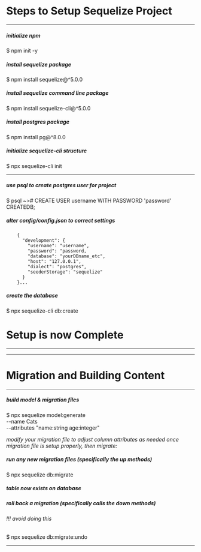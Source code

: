 # Steps to Setup Sequelize Project
---------

##### initialize npm
$ npm init -y

##### install sequelize package
$ npm install sequelize@^5.0.0

##### install sequelize command line package
$ npm install sequelize-cli@^5.0.0

##### install postgres package
$ npm install pg@^8.0.0

##### initialize sequelize-cli structure
$ npx sequelize-cli init

---------

##### use psql to create postgres user for project
$ psql
~># CREATE USER username WITH PASSWORD 'password' CREATEDB;

##### alter config/config.json to correct settings
        {
          "development": {
            "username": "username",
            "password": "password,
            "database": "yourDBname_etc",
            "host": "127.0.0.1",
            "dialect": "postgres",
            "seederStorage": "sequelize"
          }
        }...

##### create the database
$ npx sequelize-cli db:create


# Setup is now Complete

---------
---------

# Migration and Building Content
---------

##### build model & migration files
$ npx sequelize model:generate \
--name Cats \
--attributes "name:string age:integer"

*modify your migration file to adjust column attributes as needed*
*once migration file is setup properly, then migrate:*

##### run any new migration files (specifically the up methods)
$ npx sequelize db:migrate

##### table now exists on database

##### roll back a migration (specifically calls the down methods)
###### !!! avoid doing this
$ npx sequelize db:migrate:undo



---------
